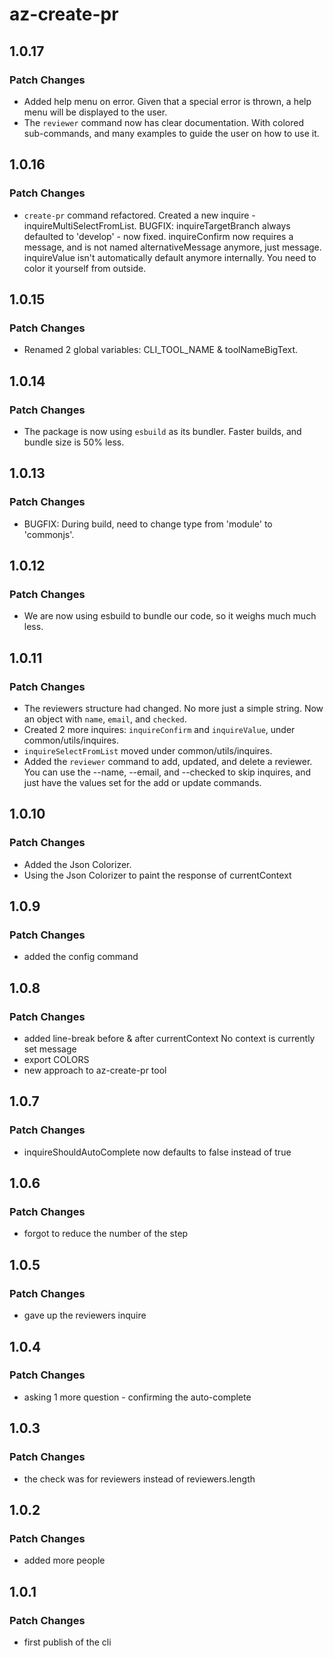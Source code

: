 # az-create-pr

## 1.0.17

### Patch Changes

- Added help menu on error. Given that a special error is thrown, a help menu will be displayed to the user.
- The `reviewer` command now has clear documentation. With colored sub-commands, and many examples to guide the user on how to use it.

## 1.0.16

### Patch Changes

- `create-pr` command refactored. Created a new inquire - inquireMultiSelectFromList. BUGFIX: inquireTargetBranch always defaulted to 'develop' - now fixed. inquireConfirm now requires a message, and is not named alternativeMessage anymore, just message. inquireValue isn't automatically default anymore internally. You need to color it yourself from outside.

## 1.0.15

### Patch Changes

- Renamed 2 global variables: CLI_TOOL_NAME & toolNameBigText.

## 1.0.14

### Patch Changes

- The package is now using `esbuild` as its bundler. Faster builds, and bundle size is 50% less.

## 1.0.13

### Patch Changes

- BUGFIX: During build, need to change type from 'module' to 'commonjs'.

## 1.0.12

### Patch Changes

- We are now using esbuild to bundle our code, so it weighs much much less.

## 1.0.11

### Patch Changes

- The reviewers structure had changed. No more just a simple string. Now an object with `name`, `email`, and `checked`.
- Created 2 more inquires: `inquireConfirm` and `inquireValue`, under common/utils/inquires.
- `inquireSelectFromList` moved under common/utils/inquires.
- Added the `reviewer` command to add, updated, and delete a reviewer. You can use the --name, --email, and --checked to skip inquires, and just have the values set for the add or update commands.

## 1.0.10

### Patch Changes

- Added the Json Colorizer.
- Using the Json Colorizer to paint the response of currentContext

## 1.0.9

### Patch Changes

- added the config command

## 1.0.8

### Patch Changes

- added line-break before & after currentContext No context is currently set message
- export COLORS
- new approach to az-create-pr tool

## 1.0.7

### Patch Changes

- inquireShouldAutoComplete now defaults to false instead of true

## 1.0.6

### Patch Changes

- forgot to reduce the number of the step

## 1.0.5

### Patch Changes

- gave up the reviewers inquire

## 1.0.4

### Patch Changes

- asking 1 more question - confirming the auto-complete

## 1.0.3

### Patch Changes

- the check was for reviewers instead of reviewers.length

## 1.0.2

### Patch Changes

- added more people

## 1.0.1

### Patch Changes

- first publish of the cli
